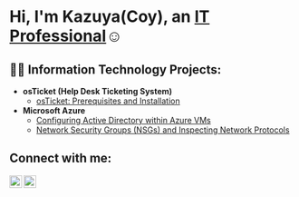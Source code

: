 <h1>Hi, I'm Kazuya(Coy), an <a href="https://www.linkedin.com/in/coy-king-643329267/">IT Professional</a>☺</h1>

<h2>👨‍💻 Information Technology Projects:</h2>

- <b>osTicket (Help Desk Ticketing System)</b>
  - [osTicket: Prerequisites and Installation](https://github.com/Akashix0/osticket-prereqs)
- <b>Microsoft Azure</b>
  - [Configuring Active Directory within Azure VMs](https://github.com/Akashix0/configure-ad)
  - [Network Security Groups (NSGs) and Inspecting Network Protocols](https://github.com/Akashix0/azure-network-protocols)

<h2>Connect with me:</h2>

[<img align="left" alt="Josh | LinkedIn" width="22px" src="https://cdn.jsdelivr.net/npm/simple-icons@v3/icons/linkedin.svg" />][linkedin]
[<img align="left" alt="Josh | Instagram" width="22px" src="https://cdn.jsdelivr.net/npm/simple-icons@v3/icons/instagram.svg" />][instagram]

[instagram]: https://www.instagram.com/kazunyax
[linkedin]: https://www.linkedin.com/in/coy-king-643329267/
